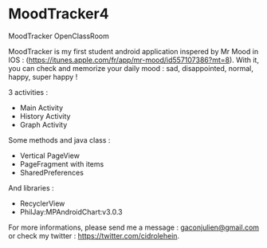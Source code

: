 # MoodTracker4
MoodTracker OpenClassRoom

MoodTracker is my first student android application inspered by Mr Mood in IOS : (https://itunes.apple.com/fr/app/mr-mood/id557107386?mt=8). With it, you can check and memorize your daily mood : sad, disappointed, normal, happy, super happy !

3 activities :

- Main Activity
- History Activity
- Graph Activity

Some methods and java class :

- Vertical PageView
- PageFragment with items
- SharedPreferences

And libraries :

- RecyclerView
- PhilJay:MPAndroidChart:v3.0.3

For more informations, please send me a message : gaconjulien@gmail.com or check my twitter : https://twitter.com/cidrolehein. 
